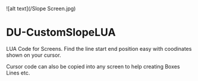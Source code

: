 ![alt text](/Slope Screen.jpg)

# DU-CustomSlopeLUA

LUA Code for Screens.
Find the line start end position easy with coodinates shown on your cursor. 

Cursor code can also be copied into any screen to help creating Boxes Lines etc.


